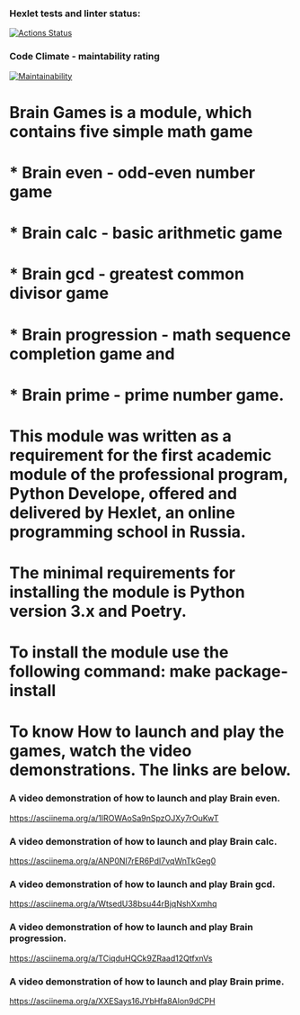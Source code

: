 ### Hexlet tests and linter status:
[![Actions Status](https://github.com/pavelgrebenkov/python-project-49/workflows/hexlet-check/badge.svg)](https://github.com/pavelgrebenkov/python-project-49/actions)

### Code Climate - maintability rating
[![Maintainability](https://api.codeclimate.com/v1/badges/10ae31a2ec2782864c89/maintainability)](https://codeclimate.com/github/pavelgrebenkov/python-project-49/maintainability)


# Brain Games is a module, which contains five simple math game        
# * Brain even - odd-even number game
# * Brain calc - basic arithmetic game
# * Brain gcd - greatest common divisor game
# * Brain progression - math sequence completion game and
# * Brain prime - prime number game. 

# This module was written as a requirement for the first academic module of the professional program, Python Develope, offered and delivered by Hexlet, an online programming school in Russia.

# The minimal requirements for installing the module is Python version 3.x and Poetry. 

# To install the module use the following command: make package-install

# To know How to launch and play the games, watch the video demonstrations. The links are below.  


### A video demonstration of how to launch and play Brain even.
https://asciinema.org/a/1lROWAoSa9nSpzOJXy7rOuKwT

### A video demonstration of how to launch and play Brain calc.
https://asciinema.org/a/ANP0NI7rER6PdI7vqWnTkGeg0

### A video demonstration of how to launch and play Brain gcd.
https://asciinema.org/a/WtsedU38bsu44rBjqNshXxmhq

### A video demonstration of how to launch and play Brain progression.
https://asciinema.org/a/TCiqduHQCk9ZRaad12QtfxnVs 

### A video demonstration of how to launch and play Brain prime.
https://asciinema.org/a/XXESays16JYbHfa8Alon9dCPH
